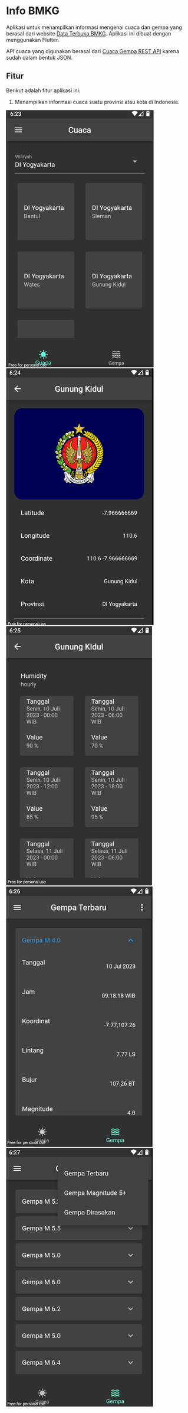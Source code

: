 # Info BMKG

Aplikasi untuk menampilkan informasi mengenai cuaca dan gempa yang berasal dari website [Data Terbuka BMKG](https://data.bmkg.go.id/). Aplikasi ini dibuat dengan menggunakan Flutter.

API cuaca yang digunakan berasal dari [Cuaca Gempa REST API](https://github.com/renomureza/cuaca-gempa-rest-api) karena sudah dalam bentuk JSON.

## Fitur

Berikut adalah fitur aplikasi ini:

1. Menampilkan informasi cuaca suatu provinsi atau kota di Indonesia.

![p](assets/1.png)
![p](assets/2.png)
![p](assets/3.png)
![p](assets/4.png)
![p](assets/WhatsApp%20Image%202023-07-10%20at%2013.55.26.jpg)